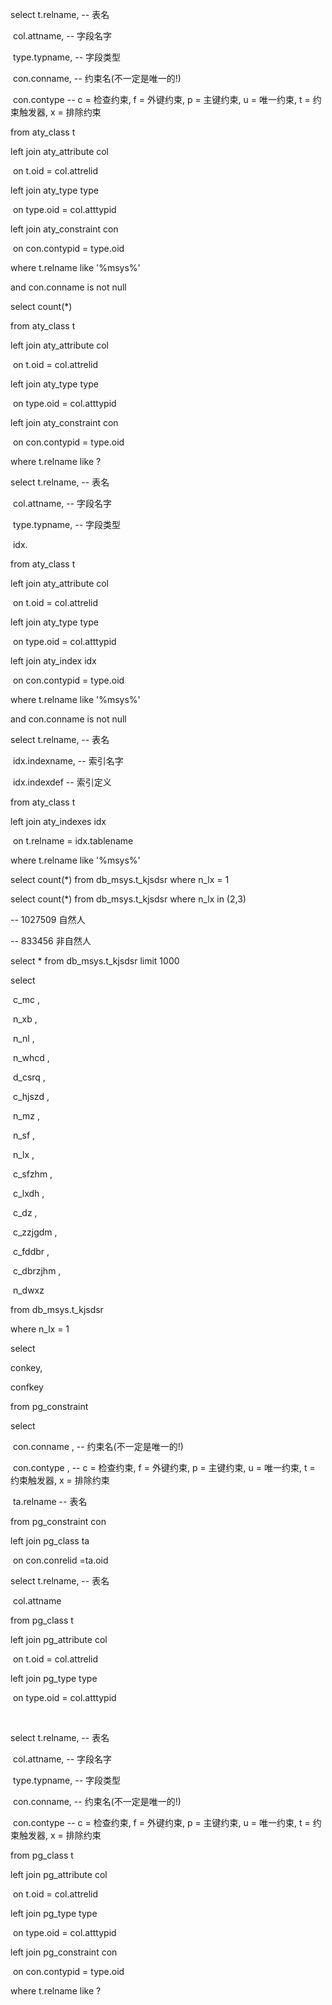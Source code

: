select t.relname,    -- 表名   

​       col.attname,   -- 字段名字

​       type.typname, -- 字段类型

​       con.conname,  -- 约束名(不一定是唯一的!) 

​       con.contype  -- c = 检查约束, f = 外键约束, p = 主键约束, u = 唯一约束, t = 约束触发器, x = 排除约束

  from aty_class t 

  left join aty_attribute col

​    on t.oid = col.attrelid

  left join aty_type type

​    on type.oid = col.atttypid

  left join aty_constraint con

​    on con.contypid = type.oid

 

 where t.relname like '%msys%'

 and con.conname is not null

 

 

  select count(*)

  from aty_class t 

  left join aty_attribute col

​    on t.oid = col.attrelid

  left join aty_type type

​    on type.oid = col.atttypid

  left join aty_constraint con

​    on con.contypid = type.oid

 

  where t.relname like ?

 

 

 

 

 

  select t.relname,    -- 表名   

​       col.attname,   -- 字段名字

​       type.typname, -- 字段类型

​       idx.

  from aty_class t 

  left join aty_attribute col

​    on t.oid = col.attrelid

  left join aty_type type

​    on type.oid = col.atttypid

  left join aty_index idx

​    on con.contypid = type.oid

 

 where t.relname like '%msys%'

 and con.conname is not null

 

 

select t.relname,     -- 表名

​       idx.indexname, -- 索引名字

​       idx.indexdef   -- 索引定义 

  from aty_class t 

  left join aty_indexes idx

​    on t.relname = idx.tablename

 where t.relname like '%msys%'

 

 

 

select count(*) from db_msys.t_kjsdsr where n_lx = 1

select count(*) from db_msys.t_kjsdsr where n_lx in (2,3)

-- 1027509  自然人

-- 833456 非自然人

 

 

select * from db_msys.t_kjsdsr limit 1000

 

 

select

​       c_mc         ,

​       n_xb         ,

​       n_nl         ,

​       n_whcd       ,

​       d_csrq       ,

​       c_hjszd      ,

​       n_mz         ,

​       n_sf         ,

​       n_lx         ,

​       c_sfzhm      ,

​       c_lxdh       ,

​       c_dz         ,

​       c_zzjgdm     ,

​       c_fddbr      ,

​       c_dbrzjhm    ,

​       n_dwxz

  from db_msys.t_kjsdsr

 where n_lx = 1

 

select

 

   conkey,

   confkey

  from pg_constraint

 

select  

​       con.conname , -- 约束名(不一定是唯一的!) 

​       con.contype , -- c = 检查约束, f = 外键约束, p = 主键约束, u = 唯一约束, t = 约束触发器, x = 排除约束

​       ta.relname    -- 表名       

  from pg_constraint con

  left join pg_class ta

​    on con.conrelid =ta.oid

 

 

 

select t.relname,    -- 表名   

​       col.attname

  from pg_class t 

  left join pg_attribute col

​    on t.oid = col.attrelid

  left join pg_type type

​    on type.oid = col.atttypid

 

 

​    

select t.relname,    -- 表名   

​       col.attname,   -- 字段名字

​       type.typname, -- 字段类型

​       con.conname,  -- 约束名(不一定是唯一的!) 

​       con.contype  -- c = 检查约束, f = 外键约束, p = 主键约束, u = 唯一约束, t = 约束触发器, x = 排除约束

  from pg_class t 

  left join pg_attribute col

​    on t.oid = col.attrelid

  left join pg_type type

​    on type.oid = col.atttypid

  left join pg_constraint con

​    on con.contypid = type.oid

 

  where t.relname like ?

 